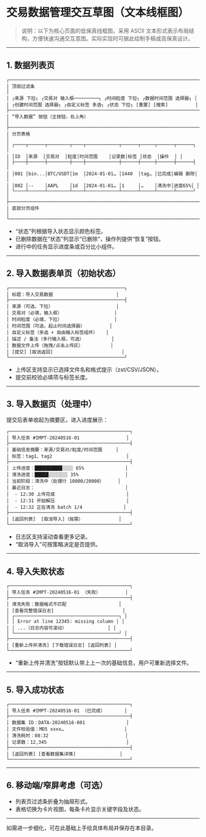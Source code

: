 # 交易数据管理交互草图（文本线框图）

> 说明：以下为核心页面的低保真线框图，采用 ASCII 文本形式表示布局结构，方便快速沟通交互意图。实际实现时可据此绘制手稿或高保真设计。

---

## 1. 数据列表页

```
┌──────────────────────────────────────────────────────────────────────────────┐
│ 顶部过滤条                                                                  │
│ ┌来源 下拉┐ ┌交易对 输入框─────────┐ ┌时间粒度 下拉┐ ┌数据时间范围 选择器┐ │
│ ┌创建时间范围 选择器┐ ┌自定义标签 多选┐ ┌状态 下拉┐ [重置] [搜索]          │
├──────────────────────────────────────────────────────────────────────────────┤
│ “导入数据” 按钮（主按钮，右上角）                                          │
├──────────────────────────────────────────────────────────────────────────────┤
│ 分页表格                                                                    │
│ ┌────┬──────┬────────┬────┬────────────┬──────┬─────┬──────┬──────┐ │
│ │ID  │来源  │交易对  │粒度│时间范围    │记录数│标签 │状态  │操作  │ │
│ ├────┼──────┼────────┼────┼────────────┼──────┼─────┼──────┼──────┤ │
│ │001 │bin...│BTC/USDT│1m  │2024-01-01… │1440  │tag… │已完成│编辑 删除│ │
│ │002 │--    │AAPL    │1d  │2024-01-01… │1     │…    │清洗中│进度65%│ │
│ └────┴──────┴────────┴────┴────────────┴──────┴─────┴──────┴──────┘ │
├──────────────────────────────────────────────────────────────────────────────┤
│ 底部分页组件                                                                │
└──────────────────────────────────────────────────────────────────────────────┘
```

- “状态”列根据导入状态显示颜色标签。
- 已删除数据在“状态”列显示“已删除”，操作列提供“恢复”按钮。
- 进行中的任务显示进度条或百分比小组件。

---

## 2. 导入数据表单页（初始状态）

```
┌──────────────────────────────────────────┐
│ 标题：导入交易数据                       │
├──────────────────────────────────────────┤
│ 来源（可选，下拉）                       │
│ 交易对（必填，输入框）                   │
│ 时间粒度（必填，下拉）                   │
│ 时间范围（可选，起止时间选择器）         │
│ 自定义标签（多选 + 自由输入标签组件）   │
│ 描述 / 备注（多行输入框，可选）          │
│ 数据文件上传（拖拽/点击上传区）          │
│ [提交] [取消返回]                         │
└──────────────────────────────────────────┘
```

- 上传区支持显示已选择文件名和格式提示（zst/CSV/JSON）。
- 提交前校验必填项与标签长度。

---

## 3. 导入数据页（处理中）

提交后表单收起为摘要区，进入进度展示：

```
┌────────────────────────────────────────────┐
│ 导入任务 #IMPT-20240516-01                 │
├────────────────────────────────────────────┤
│ 基础信息摘要：来源/交易对/粒度/时间范围     │
│ 标签：tag1、tag2                           │
├────────────────────────────────────────────┤
│ 上传进度：██████████░░░░ 65%               │
│ 清洗进度：█████░░░░░░░ 35%                 │
│ 当前阶段：清洗中（处理行 10000/20000）     │
│ 最近日志：                                 │
│  - 12:30 上传完成                          │
│  - 12:31 开始解压                          │
│  - 12:32 正在清洗 batch 1/4               │
├────────────────────────────────────────────┤
│ [返回列表]  [取消导入]（按需）             │
└────────────────────────────────────────────┘
```

- 日志区支持滚动查看更多记录。
- “取消导入”可按策略决定是否提供。

---

## 4. 导入失败状态

```
┌────────────────────────────────────────────┐
│ 导入任务 #IMPT-20240516-01 （失败）         │
├────────────────────────────────────────────┤
│ 清洗失败：数据格式不匹配                   │
│ [查看完整错误日志]                         │
│ ┌──────────────────────────────────────┐ │
│ │ Error at line 12345: missing column │ │
│ │ ...（日志内容可滚动）               │ │
│ └──────────────────────────────────────┘ │
├────────────────────────────────────────────┤
│ [重新上传并清洗] [下载错误日志] [返回列表] │
└────────────────────────────────────────────┘
```

- “重新上传并清洗”按钮默认带上上一次的基础信息，用户可重新选择文件。

---

## 5. 导入成功状态

```
┌────────────────────────────────────────────┐
│ 导入任务 #IMPT-20240516-01 （已完成）       │
├────────────────────────────────────────────┤
│ 数据集 ID：DATA-20240516-001               │
│ 文件校验值：MD5 xxxx…                      │
│ 清洗耗时：08:32                            │
│ 记录数：12,345                             │
├────────────────────────────────────────────┤
│ [返回列表] [查看数据集详情]                │
└────────────────────────────────────────────┘
```

---

## 6. 移动端/窄屏考虑（可选）

- 列表页过滤条折叠为抽屉形式。
- 表格切换为卡片视图，每条卡片显示关键字段及状态。

---

如需进一步细化，可在此基础上手绘具体布局并保存在本目录。
